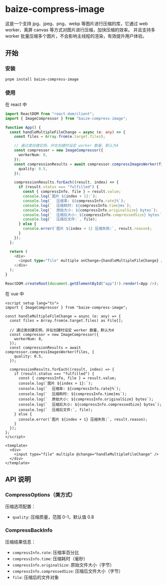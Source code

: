 # baize-compress-image

这是一个支持 jpg、jpeg、png、webp 等图片进行压缩的库，它通过 web worker、离屏 canvas 等方式对图片进行压缩，加快压缩的效率。
并且支持多 worker 批量压缩多个图片，不会影响主线程的渲染，有效提升用户体验。

## 开始

### 安装

```
pnpm install baize-compress-image
```

### 使用

在 react 中

```typescript
import ReactDOM from "react-dom/client";
import { ImageCompressor } from "baize-compress-image";

function App() {
  const handleMultipleFileChange = async (e: any) => {
    const files = Array.from(e.target.files);

    // 通过类创建实例，并在创建时设定 worker 数量，默认为4
    const compressor = new ImageCompressor({
      workerNum: 8,
    });
    const compressionResults = await compressor.compressImagesWorker(files, {
      quality: 0.5,
    });

    compressionResults.forEach((result, index) => {
      if (result.status === "fulfilled") {
        const { compressInfo, file } = result.value;
        console.log(`图片 ${index + 1}:`);
        console.log(`  压缩率: ${compressInfo.rate}%`);
        console.log(`  压缩耗时: ${compressInfo.time}ms`);
        console.log(`  原始大小: ${compressInfo.originalSize} bytes`);
        console.log(`  压缩后大小: ${compressInfo.compressedSize} bytes`);
        console.log(`  压缩后文件:`, file);
      } else {
        console.error(`图片 ${index + 1} 压缩失败:`, result.reason);
      }
    });
  };

  return (
    <div>
      <input type="file" multiple onChange={handleMultipleFileChange} />
    </div>
  );
}

ReactDOM.createRoot(document.getElementById("app")!).render(<App />);
```

在 vue 中

```vue
<script setup lang="ts">
import { ImageCompressor } from "baize-compress-image";

const handleMultipleFileChange = async (e: any) => {
  const files = Array.from(e.target.files) as File[];

  // 通过类创建实例，并在创建时设定 worker 数量，默认为4
  const compressor = new ImageCompressor({
    workerNum: 8,
  });
  const compressionResults = await compressor.compressImagesWorker(files, {
    quality: 0.5,
  });

  compressionResults.forEach((result, index) => {
    if (result.status === "fulfilled") {
      const { compressInfo, file } = result.value;
      console.log(`图片 ${index + 1}:`);
      console.log(`  压缩率: ${compressInfo.rate}%`);
      console.log(`  压缩耗时: ${compressInfo.time}ms`);
      console.log(`  原始大小: ${compressInfo.originalSize} bytes`);
      console.log(`  压缩后大小: ${compressInfo.compressedSize} bytes`);
      console.log(`  压缩后文件:`, file);
    } else {
      console.error(`图片 ${index + 1} 压缩失败:`, result.reason);
    }
  });
};
</script>

<template>
  <div>
    <input type="file" multiple @change="handleMultipleFileChange" />
  </div>
</template>
```

## API 说明

### CompressOptions（类方式）

压缩选项配置：

- `quality`: 压缩质量，范围 0-1，默认值 0.8

### CompressBackInfo

压缩结果信息：

- `compressInfo.rate`: 压缩率百分比
- `compressInfo.time`: 压缩耗时（毫秒）
- `compressInfo.originalSize`: 原始文件大小（字节）
- `compressInfo.compressedSize`: 压缩后文件大小（字节）
- `file`: 压缩后的文件对象
